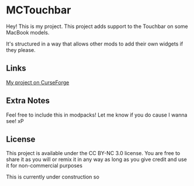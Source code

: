# MCTouchbar
Hey! This is my project. This project adds support to the Touchbar on some MacBook models.

It's structured in a way that allows other mods to add their own widgets if they please.


## Links
[My project on CurseForge](https://www.curseforge.com/minecraft/mc-mods/mctouchbar)

## Extra Notes
Feel free to include this in modpacks!
Let me know if you do cause I wanna see! xP

## License
This project is available under the CC BY-NC 3.0 license. You are free to share it as you will or remix it in any way as long as you give credit and use it for non-commercial purposes

This is currently under construction so